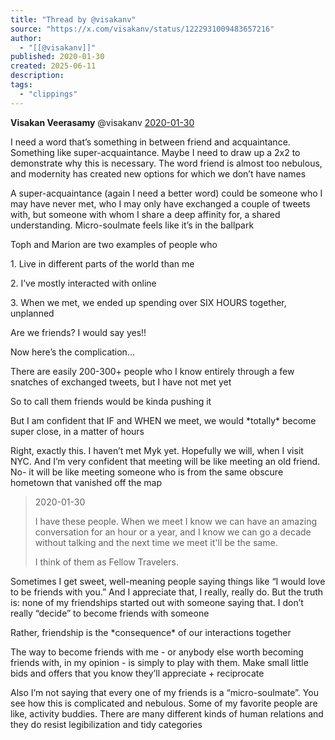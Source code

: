 ```yaml
---
title: "Thread by @visakanv"
source: "https://x.com/visakanv/status/1222931009483657216"
author:
  - "[[@visakanv]]"
published: 2020-01-30
created: 2025-06-11
description:
tags:
  - "clippings"
---
```

**Visakan Veerasamy** @visakanv [2020-01-30](https://x.com/visakanv/status/1222926795827105793)

I need a word that’s something in between friend and acquaintance. Something like super-acquaintance. Maybe I need to draw up a 2x2 to demonstrate why this is necessary. The word friend is almost too nebulous, and modernity has created new options for which we don’t have names

A super-acquaintance (again I need a better word) could be someone who I may have never met, who I may only have exchanged a couple of tweets with, but someone with whom I share a deep affinity for, a shared understanding. Micro-soulmate feels like it’s in the ballpark

Toph and Marion are two examples of people who

1\. Live in different parts of the world than me

2\. I’ve mostly interacted with online

3\. When we met, we ended up spending over SIX HOURS together, unplanned

Are we friends? I would say yes!!

Now here’s the complication...

There are easily 200-300+ people who I know entirely through a few snatches of exchanged tweets, but I have not met yet

So to call them friends would be kinda pushing it

But I am confident that IF and WHEN we meet, we would \*totally\* become super close, in a matter of hours

Right, exactly this. I haven’t met Myk yet. Hopefully we will, when I visit NYC. And I’m very confident that meeting will be like meeting an old friend. No- it will be like meeting someone who is from the same obscure hometown that vanished off the map

> 2020-01-30
> 
> I have these people. When we meet I know we can have an amazing conversation for an hour or a year, and I know we can go a decade without talking and the next time we meet it'll be the same.
> 
> I think of them as Fellow Travelers.

Sometimes I get sweet, well-meaning people saying things like “I would love to be friends with you.” And I appreciate that, I really, really do. But the truth is: none of my friendships started out with someone saying that. I don’t really “decide” to become friends with someone

Rather, friendship is the \*consequence\* of our interactions together

The way to become friends with me - or anybody else worth becoming friends with, in my opinion - is simply to play with them. Make small little bids and offers that you know they’ll appreciate + reciprocate

Also I’m not saying that every one of my friends is a “micro-soulmate”. You see how this is complicated and nebulous. Some of my favorite people are like, activity buddies. There are many different kinds of human relations and they do resist legibilization and tidy categories
